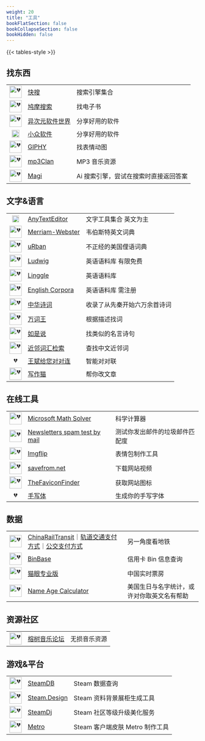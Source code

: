 ```yaml
---
weight: 20
title: "工具"
bookFlatSection: false
bookCollapseSection: false
bookHidden: false
---
```


{{< tables-style >}}


## 找东西

|  |  |  |
| :----: | ---- | ---- |
| <img loading="lazy" width="32px" alt="💔" src="https://search.chongbuluo.com/favicon.ico"> | [快搜](https://search.chongbuluo.com/) | 搜索引擎集合 |
| <img loading="lazy" width="32px" alt="💔" src="https://www.jiumodiary.com/images/apple/apple-57.png"> | [鸠摩搜索](https://www.jiumodiary.com/) | 找电子书 |
| <img loading="lazy" width="32px" alt="💔" src="https://cdn.iplaysoft.com/ips/icon/favicon-v1/favicon.ico"> | [异次元软件世界](https://www.iplaysoft.com) | 分享好用的软件 |
| <img loading="lazy" width="20px" alt="💔" src="https://img3.appinn.net/static/wp-content/uploads/Appinn-icon-32.jpg"> | [小众软件](https://www.appinn.com) | 分享好用的软件 |
| <img loading="lazy" width="32px" alt="💔" src="https://giphy.com/static/img/icons/apple-touch-icon-120px.png"> | [GIPHY](https://giphy.com/) | 找表情动图 |
| <img loading="lazy" width="32px" alt="💔" src="https://mp3clan.com/favicon.ico"> | [mp3Clan](http://mp3clan.com) | MP3 音乐资源 |
| <img loading="lazy" width="32px" alt="💔" src="https://magi.com/assets/icons/favicon-32x32.png"> | [Magi](https://magi.com/) | Ai 搜索引擎，尝试在搜索时直接返回答案 |

## 文字&语言

|  |  |  |
| :----: | ---- | ---- |
| <img loading="lazy" width="18px" alt="💔" src="https://www.anytexteditor.com/favicon-32x32.png"> | [AnyTextEditor](https://anytexteditor.com/) | 文字工具集合 英文为主 |
| <img loading="lazy" width="32px" alt="💔" src="https://www.merriam-webster.com/favicon.ico"> | [Merriam-Webster](https://www.merriam-webster.com/) | 韦伯斯特英文词典 |
| <img loading="lazy" width="32px" alt="💔" src="https://www.urbandictionary.com/favicon.ico"> | [uRban](https://www.urbandictionary.com/) | 不正经的美国俚语词典 |
| <img loading="lazy" width="32px" alt="💔" src="https://ludwig.guru/l-favicon-32x32.png?3a7cefc109162422373b764db145c010"> | [Ludwig](https://ludwig.guru/) | 英语语料库 有限免费|
| <img loading="lazy" width="32px" alt="💔" src="https://linggle.com/favicon.ico"> | [Linggle](https://linggle.com/) | 英语语料库 |
| <img loading="lazy" width="32px" alt="💔" src="https://www.english-corpora.org/favicon.ico"> | [English Corpora](https://www.english-corpora.org/) | 英语语料库 需注册|
| <img loading="lazy" width="32px" alt="💔" src="https://www.shi-ci.com/favicon.ico"> | [中华诗词](https://www.shi-ci.com/) | 收录了从先秦开始六万余首诗词 |
| <img loading="lazy" width="32px" alt="💔" src="https://wantwords.thunlp.org/static/image/zm2.ico"> | [万词王](https://wantwords.thunlp.org/home/) | 根据描述找词 |
| <img loading="lazy" width="32px" alt="💔" src="https://saying.mingdawoo.com/static/img/common/ming.logo.png"> | [如是说](https://saying.mingdawoo.com/) | 找类似的名言诗句 |
| <img loading="lazy" width="32px" alt="💔" src="https://tool.mingdawoo.com/lang/nearby_word/static/img/common/bird.logo.png"> | [近邻词汇检索](https://tool.mingdawoo.com/lang/nearby_word/) | 查找中文近邻词 |
| 💔 | [王斌给您对对连](https://ai.binwang.me/couplet/) | 智能对对联 |
| <img loading="lazy" width="32px" alt="💔" src="https://uranus-static.oss-accelerate.aliyuncs.com/xiezuocat/favicon.ico"> | [写作猫](https://xiezuocat.com/) | 帮你改文章 |


## 在线工具

|  |  |  |
| :----: | ---- | ---- |
| <img loading="lazy" width="32px" alt="💔" src="https://mathsolver.microsoft.com/favicon.ico"> | [Microsoft Math Solver](https://mathsolver.microsoft.com/) | 科学计算器 |
| <img loading="lazy" width="32px" alt="💔" src="https://www.mail-tester.com/img/favicon.png"> | [Newsletters spam test by mail](https://www.mail-tester.com/) | 测试你发出邮件的垃圾邮件匹配度 |
| <img loading="lazy" width="32px" alt="💔" src="https://imgflip.com/favicon.ico"> | [Imgflip](https://imgflip.com) | 表情包制作工具 |
| <img loading="lazy" width="32px" alt="💔" src="https://en.savefrom.net/apple-touch-icon.png"> | [savefrom.net](https://savefrom.net/) | 下载网站视频 |
| <img loading="lazy" width="32px" alt="💔" src="https://besticon.herokuapp.com/favicon.ico"> | [TheFaviconFinder](https://besticon.herokuapp.com/) | 获取网站图标 |
| 💔 | [手写体](http://59.108.48.27/flexifont-chn/home/) | 生成你的手写字体 |

## 数据

|  |  |  |
| :----: | ---- | ---- |
| <img loading="lazy" width="32px" alt="💔" src="https://raw.githubusercontent.com/Ivysauro/CNRT/master/favicon.png"> | [ChinaRailTransit](https://ivysauro.github.io/CNRT/)｜[轨道交通支付方式](https://ivysauro.github.io/CNRT/data/Pie)｜[公交支付方式](https://ivysauro.github.io/CNRT/data/BusPay)| 另一角度看地铁 |
| <img loading="lazy" width="32px" alt="💔" src="https://www.binbase.com/tmp/binbase/images/1.ico"> | [BinBase](https://www.binbase.com/search.html) | 信用卡 Bin 信息查询 |
| <img loading="lazy" width="32px" alt="💔" src="https://obj.pipi.cn/festatic/piaofang/moviepro/favicon.ico"> | [猫眼专业版](https://piaofang.maoyan.com/dashboard) | 中国实时票房 |
| <img loading="lazy" width="32px" alt="💔" src="https://pages.github.com/favicon.ico"> | [Name Age Calculator](http://rhiever.github.io/name-age-calculator/index.html?Gender=F&Name=Ashley) | 美国生日与名字统计，或许对你取英文名有帮助 |

## 资源社区

|  |  |  |
| :----: | ---- | ---- |
| <img loading="lazy" width="32px" alt="💔" src="https://rsdsd.cc/favicon.ico"> | [榕树音乐论坛](https://rsdsd.cc) | 无损音乐资源 |

## 游戏&平台

|  |  |  |
| :----: | ---- | ---- |
| <img loading="lazy" width="32px" alt="💔" src="https://steamdb.info/favicon.ico"> | [SteamDB](https://steamdb.info/) | Steam 数据查询 |
| <img loading="lazy" width="32px" alt="💔" src="https://steam.design/favicon-32x32.png"> | [Steam.Design](https://steam.design/) | Steam 资料背景展柜生成工具 |
| <img loading="lazy" width="32px" alt="💔" src="https://steamdj.com/favicon.ico"> | [SteamDj](http://steamdj.com/favicon.ico) | Steam 社区等级升级美化服务 |
| <img loading="lazy" width="32px" alt="💔" src="https://metroforsteam.com/assets/favicon.ico"> | [Metro](https://metroforsteam.com) | Steam 客户端皮肤 Metro 制作工具 |



